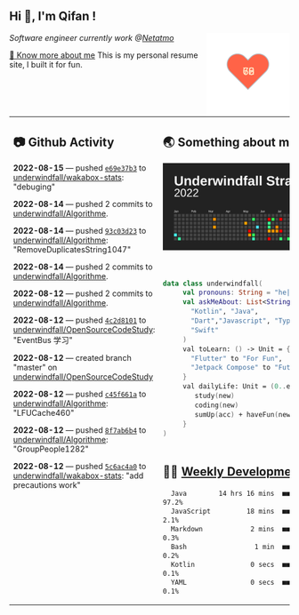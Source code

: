 <h2> Hi 👋, I'm Qifan ! </h2>
<a href="https://github.com/underwindfall/iBeats"><img align="right" width="150px" src="https://raw.githubusercontent.com/underwindfall/iBeats/main/files/heart.svg"/></a>
<p><em>Software engineer currently work @<a href="https://www.netatmo.com">Netatmo</a></em></p>
<p><a href="https://qifanyang.com/resume" target="_blank"> 🔭 Know more about me</a> This is my personal resume site, I built it for fun.</p>
<table><tr><td valign="top" rowspan="2">

 ## 📷 Github Activity
 <!-- githubActivity starts -->
  **2022-08-15** — pushed [`e69e37b3`](https://github.com/underwindfall/wakabox-stats/commit/e69e37b31c98b3061cfced928b8dbd90f51c2d45) to [underwindfall/wakabox-stats](https://api.github.com/repos/underwindfall/wakabox-stats): "debuging"

  **2022-08-14** — pushed 2 commits to [underwindfall/Algorithme](https://api.github.com/repos/underwindfall/Algorithme).

  **2022-08-14** — pushed [`93c03d23`](https://github.com/underwindfall/Algorithme/commit/93c03d238199cfd626048ad21955699eae9ada50) to [underwindfall/Algorithme](https://api.github.com/repos/underwindfall/Algorithme): "RemoveDuplicatesString1047"

  **2022-08-14** — pushed 2 commits to [underwindfall/Algorithme](https://api.github.com/repos/underwindfall/Algorithme).

  **2022-08-12** — pushed 2 commits to [underwindfall/Algorithme](https://api.github.com/repos/underwindfall/Algorithme).

  **2022-08-12** — pushed [`4c2d8101`](https://github.com/underwindfall/OpenSourceCodeStudy/commit/4c2d8101d74746cac43cdc137c063187ecead94f) to [underwindfall/OpenSourceCodeStudy](https://api.github.com/repos/underwindfall/OpenSourceCodeStudy): "EventBus 学习"

  **2022-08-12** — created branch "master" on [underwindfall/OpenSourceCodeStudy](https://api.github.com/repos/underwindfall/OpenSourceCodeStudy)

  **2022-08-12** — pushed [`c45f661a`](https://github.com/underwindfall/Algorithme/commit/c45f661a5ca8fcaeae8bf8b538ba02ca3c99e6bc) to [underwindfall/Algorithme](https://api.github.com/repos/underwindfall/Algorithme): "LFUCache460"

  **2022-08-12** — pushed [`8f7ab6b4`](https://github.com/underwindfall/Algorithme/commit/8f7ab6b44a08cd92aba809f12b3f0ca36bf2ea20) to [underwindfall/Algorithme](https://api.github.com/repos/underwindfall/Algorithme): "GroupPeople1282"

  **2022-08-12** — pushed [`5c6ac4a0`](https://github.com/underwindfall/wakabox-stats/commit/5c6ac4a024240a9edba416714581bd779be178a1) to [underwindfall/wakabox-stats](https://api.github.com/repos/underwindfall/wakabox-stats): "add precautions work"
 <!-- githubActivity ends -->
 </td><td valign="top">

 ## 🌏 Something about me
 <!-- profile starts -->
 <a href="https://github.com/underwindfall" width="100%">
   <img src="https://github.com/underwindfall/GitHubPoster/blob/main/examples/strava.svg"/>
 </a>
 <br/>
 <br/>
 <br/>

 ```kotlin
 data class underwindfall(
      val pronouns: String = "he|him",
      val askMeAbout: List<String> = listOf(
        "Kotlin", "Java",
        "Dart","Javascript", "Typescript",
        "Swift"
      )
      val toLearn: () -> Unit = {
        "Flutter" to "For Fun",
        "Jetpack Compose" to "Future"
      }
      val dailyLife: Unit = (0..end).reduce { acc, new ->
         study(new)
         coding(new)
         sumUp(acc) + haveFun(new)
      }
 )
 ```
 <!-- profile ends -->
 </td></tr><tr><td valign="top">

 ## 🏊‍♂️ <a href="https://gist.github.com/underwindfall/377ee88ba1fabd1e93516e48ca9c61eb" target="_blank">Weekly Development Breakdown</a>
  <!-- codeTime starts -->
  ```text
    Java        14 hrs 16 mins  ■■■■■■■■■■■■■■■■■■■■■■■■  97.2%
    JavaScript         18 mins  ■■■■□□□□□□□□□□□□□□□□□□□□   2.1%
    Markdown            2 mins  ■■■▥□□□□□□□□□□□□□□□□□□□□   0.3%
    Bash                 1 min  ■■■▥□□□□□□□□□□□□□□□□□□□□   0.2%
    Kotlin              0 secs  ■■■▥□□□□□□□□□□□□□□□□□□□□   0.1%
    YAML                0 secs  ■■■▥□□□□□□□□□□□□□□□□□□□□   0.1%
  ```
  <!-- codeTime starts -->
  </td></tr></table>